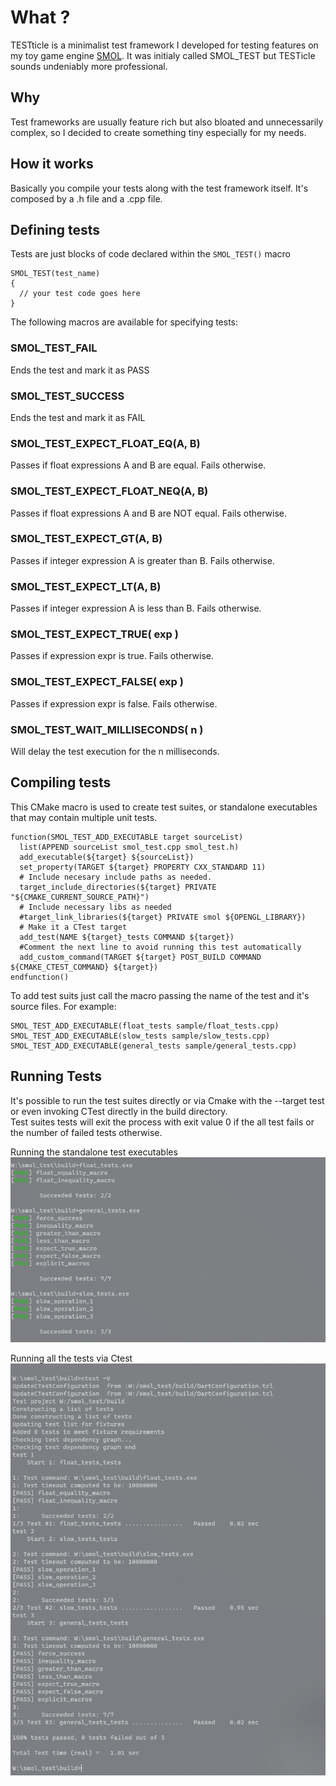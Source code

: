 # What ?
TESTticle is a minimalist test framework I developed for testing features on my toy game engine [SMOL](https://github.com/marciovmf/smol).
It was initialy called SMOL_TEST but TESTicle sounds undeniably more professional.

## Why
Test frameworks are usually feature rich but also bloated and unnecessarily complex, so I decided to create something tiny especially for my needs.


## How it works

Basically you compile your tests along with the test framework itself. It's composed by a .h file and a .cpp file. 

## Defining tests

Tests are just blocks of code declared within the `SMOL_TEST()` macro
```
SMOL_TEST(test_name)
{
  // your test code goes here
}
```


The following macros are available for specifying tests:

### SMOL_TEST_FAIL
Ends the test and mark it as PASS

### SMOL_TEST_SUCCESS 
Ends the test and mark it as FAIL

### SMOL_TEST_EXPECT_FLOAT_EQ(A, B)
Passes if float expressions A and B are equal. Fails otherwise.

### SMOL_TEST_EXPECT_FLOAT_NEQ(A, B)
Passes if float expressions A and B are NOT equal. Fails otherwise.

### SMOL_TEST_EXPECT_GT(A, B)
Passes if integer expression A is greater than B. Fails otherwise.

### SMOL_TEST_EXPECT_LT(A, B)
Passes if integer expression A is less than B. Fails otherwise.

### SMOL_TEST_EXPECT_TRUE( exp )
Passes if expression expr is true. Fails otherwise.

### SMOL_TEST_EXPECT_FALSE( exp )
Passes if expression expr is false. Fails otherwise.

### SMOL_TEST_WAIT_MILLISECONDS( n )
Will delay the test execution for the n milliseconds.

## Compiling tests
This CMake macro is used to create test suites, or standalone executables that
may contain multiple unit tests.

````
function(SMOL_TEST_ADD_EXECUTABLE target sourceList)
  list(APPEND sourceList smol_test.cpp smol_test.h)
  add_executable(${target} ${sourceList})
  set_property(TARGET ${target} PROPERTY CXX_STANDARD 11)
  # Include necesary include paths as needed.
  target_include_directories(${target} PRIVATE "${CMAKE_CURRENT_SOURCE_PATH}")
  # Include necessary libs as needed 
  #target_link_libraries(${target} PRIVATE smol ${OPENGL_LIBRARY})
  # Make it a CTest target
  add_test(NAME ${target}_tests COMMAND ${target})
  #Comment the next line to avoid running this test automatically
  add_custom_command(TARGET ${target} POST_BUILD COMMAND ${CMAKE_CTEST_COMMAND} ${target})
endfunction()
````

To add test suits just call the macro passing the name of the test and it's
source files. For example:

````
SMOL_TEST_ADD_EXECUTABLE(float_tests sample/float_tests.cpp)
SMOL_TEST_ADD_EXECUTABLE(slow_tests sample/slow_tests.cpp)
SMOL_TEST_ADD_EXECUTABLE(general_tests sample/general_tests.cpp)
````

## Running Tests

It's possible to run the test suites directly or via Cmake with the --target test or even invoking CTest directly in the build directory.  
Test suites tests will exit the process with exit value 0 if the all test fails or the number of failed tests otherwise.

Running the standalone test executables  
![Standalone Execution](standalone_test_execution.png)

Running all the tests via Ctest  
![Ctest Execution](ctest_batch_execution.png)


